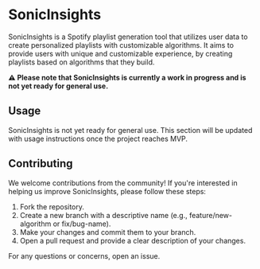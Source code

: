 # SonicInsights


SonicInsights is a Spotify playlist generation tool that utilizes user data to create personalized playlists with customizable algorithms. 
It aims to provide users with unique and customizable experience, by creating playlists based on algorithms that they build.

__⚠️ Please note that SonicInsights is currently a work in progress and is not yet ready for general use.__

## Usage

SonicInsights is not yet ready for general use. This section will be updated with usage instructions once the project reaches MVP.

## Contributing

We welcome contributions from the community! If you're interested in helping us improve SonicInsights, please follow these steps:

1. Fork the repository.
2. Create a new branch with a descriptive name (e.g., feature/new-algorithm or fix/bug-name).
3. Make your changes and commit them to your branch.
4. Open a pull request and provide a clear description of your changes.

For any questions or concerns, open an issue.
